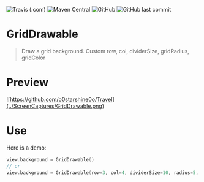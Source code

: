 ![Travis (.com)](https://img.shields.io/travis/com/o0starshine0o/Travel)
![Maven Central](https://img.shields.io/maven-central/v/com.github.qicodes/GridDrawable)
![GitHub](https://img.shields.io/github/license/o0starshine0o/Travel)
![GitHub last commit](https://img.shields.io/github/last-commit/o0starshine0o/Travel)


# GridDrawable

> Draw a grid background.
> Custom row, col, dividerSize, gridRadius, gridColor

# Preview
![https://github.com/o0starshine0o/Travel](../ScreenCaptures/GridDrawable.png)

# Use
Here is a demo:
```kotlin
view.background = GridDrawable()
// or
view.background = GridDrawable(row=3, col=4, dividerSize=10, radius=5, gridColor=Color.LTGRAY)
```


